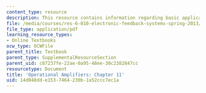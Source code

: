 ```yaml
---
content_type: resource
description: This resource contains information regarding basic applications.
file: /media/courses/res-6-010-electronic-feedback-systems-spring-2013/14d048dde1537464230b1a52ccc7ec1a_MITRES_6-010S13_chap11.pdf
file_type: application/pdf
learning_resource_types:
- Online Textbooks
ocw_type: OCWFile
parent_title: Textbook
parent_type: SupplementalResourceSection
parent_uid: c87237fe-22ae-0a95-48ee-30c2382847cc
resourcetype: Document
title: 'Operational Amplifiers: Chapter 11'
uid: 14d048dd-e153-7464-230b-1a52ccc7ec1a
---
```

